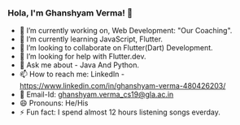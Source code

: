 ### Hola, I'm Ghanshyam Verma! 👋

- 🔭 I’m currently working on, Web Development: "Our Coaching".
- 🌱 I’m currently learning JavaScript, Flutter.
- 👯 I’m looking to collaborate on Flutter(Dart) Development.
- 🤔 I’m looking for help with Flutter.dev.
- 💬 Ask me about - Java And Python.
- 📫 How to reach me: LinkedIn - https://www.linkedin.com/in/ghanshyam-verma-480426203/
- :email: Email-Id: ghanshyam.verma_cs19@gla.ac.in
- 😄 Pronouns: He/His
- ⚡ Fun fact: I spend almost 12 hours listening songs everday.
